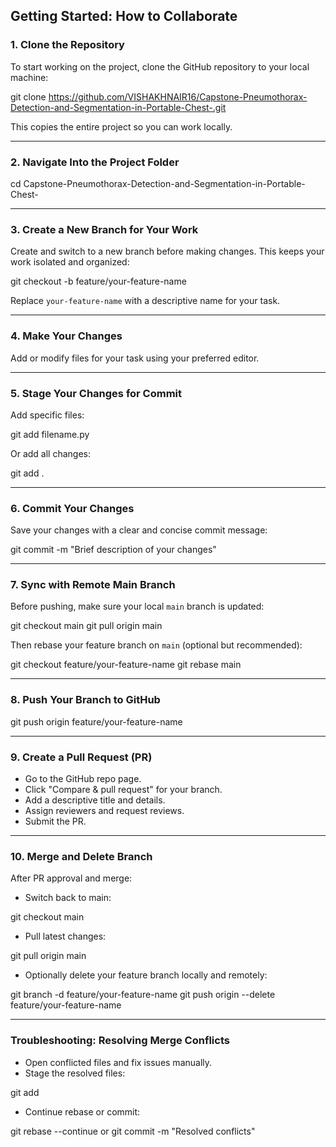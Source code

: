 ## Getting Started: How to Collaborate

### 1. Clone the Repository

To start working on the project, clone the GitHub repository to your local machine:


git clone https://github.com/VISHAKHNAIR16/Capstone-Pneumothorax-Detection-and-Segmentation-in-Portable-Chest-.git

This copies the entire project so you can work locally.

---

### 2. Navigate Into the Project Folder


cd Capstone-Pneumothorax-Detection-and-Segmentation-in-Portable-Chest-

---

### 3. Create a New Branch for Your Work

Create and switch to a new branch before making changes. This keeps your work isolated and organized:


git checkout -b feature/your-feature-name

Replace `your-feature-name` with a descriptive name for your task.

---

### 4. Make Your Changes

Add or modify files for your task using your preferred editor.

---

### 5. Stage Your Changes for Commit

Add specific files:


git add filename.py

Or add all changes:


git add .

---

### 6. Commit Your Changes

Save your changes with a clear and concise commit message:


git commit -m "Brief description of your changes"

---

### 7. Sync with Remote Main Branch

Before pushing, make sure your local `main` branch is updated:


git checkout main
git pull origin main

Then rebase your feature branch on `main` (optional but recommended):


git checkout feature/your-feature-name
git rebase main

---

### 8. Push Your Branch to GitHub


git push origin feature/your-feature-name

---

### 9. Create a Pull Request (PR)

- Go to the GitHub repo page.
- Click "Compare & pull request" for your branch.
- Add a descriptive title and details.
- Assign reviewers and request reviews.
- Submit the PR.

---

### 10. Merge and Delete Branch

After PR approval and merge:

- Switch back to main:


git checkout main

- Pull latest changes:


git pull origin main

- Optionally delete your feature branch locally and remotely:


git branch -d feature/your-feature-name
git push origin --delete feature/your-feature-name

---

### Troubleshooting: Resolving Merge Conflicts

- Open conflicted files and fix issues manually.
- Stage the resolved files:


git add <conflicted-file>

- Continue rebase or commit:


git rebase --continue
or
git commit -m "Resolved conflicts"
